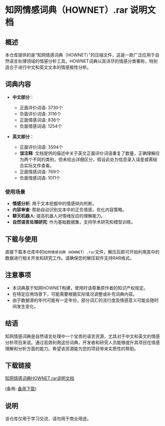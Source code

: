 # 知网情感词典（HOWNET）.rar 说明文档

## 概述

本仓库提供的是“知网情感词典（HOWNET）”的压缩文件，这是一款广泛应用于自然语言处理领域的情感分析工具。HOWNET词典以其详尽的情感分类著称，特别适合于进行中文和英文文本的情感极性分析。

## 词典内容

- **中文部分**：
  - 正面评价词语: 3730个
  - 负面评价词语: 3116个
  - 正面情感词语: 836个
  - 负面情感词语: 1254个

- **英文部分**：
  - 正面评价词语: 3594个
  - **误注释**: 文档提供的描述中关于英文正面评价词语重复了数量，正确理解应为两个不同的类别，但未给出详细区分，假设此处为信息录入误差或需结合实际文件查看。
  - 正面情感词语: 769个
  - 负面情感词语: 1011个

### 使用场景

- **情感分析**: 用于文本挖掘中的情感倾向判断。
- **内容审查**: 帮助自动识别文本中的正负情感，优化内容策略。
- **聊天机器人**: 提高机器人对情绪反应的理解能力。
- **自然语言处理研究**: 作为基础数据集，支持学术研究和模型训练。

## 下载与使用

直接下载本仓库中的`知网情感词典（HOWNET）.rar`文件，解压后即可开始利用其中的数据进行相关开发和研究工作。请确保您的解压软件支持RAR格式。

## 注意事项

- 本词典基于知网HOWNET构建，使用时请尊重原作者的知识产权规定。
- 在特定应用场景下，可能需要根据实际情况调整或补充词典内容。
- 由于数据源的年代可能有一定年份，部分词汇的流行度及情感意义可能会随时间发生变化。

## 结语

知网情感词典是自然语言处理中一个宝贵的语言资源，尤其对于中文和英文的情感分析项目来说。通过高效利用这份词典，开发者和研究人员能够提升其项目在情感理解和分析方面的能力。希望该资源能为您的项目带来实质性的帮助。

## 下载链接
[知网情感词典HOWNET.rar说明文档](https://pan.quark.cn/s/bcce1a5817b3) 

(备用: [备用下载](https://pan.baidu.com/s/1HF9LEdtE-_gqXR1ZKZZ7CA?pwd=1234))

## 说明

该仓库仅用于学习交流，请勿用于商业用途。
